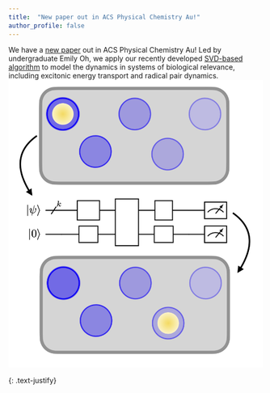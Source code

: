 ```yaml
---
title:  "New paper out in ACS Physical Chemistry Au!"
author_profile: false
---
```


We have a [new paper](https://pubs.acs.org/doi/10.1021/acsphyschemau.4c00018) out in ACS Physical Chemistry Au!
Led by undergraduate Emily Oh, we apply our recently developed [SVD-based algorithm](https://journals.aps.org/pra/abstract/10.1103/PhysRevA.106.022414) to model the dynamics in systems of biological relevance, including excitonic energy transport and radical pair dynamics. 
 <img src="/assets/images/acs-physical-chemistry-au.png" alt="">

{: .text-justify}
